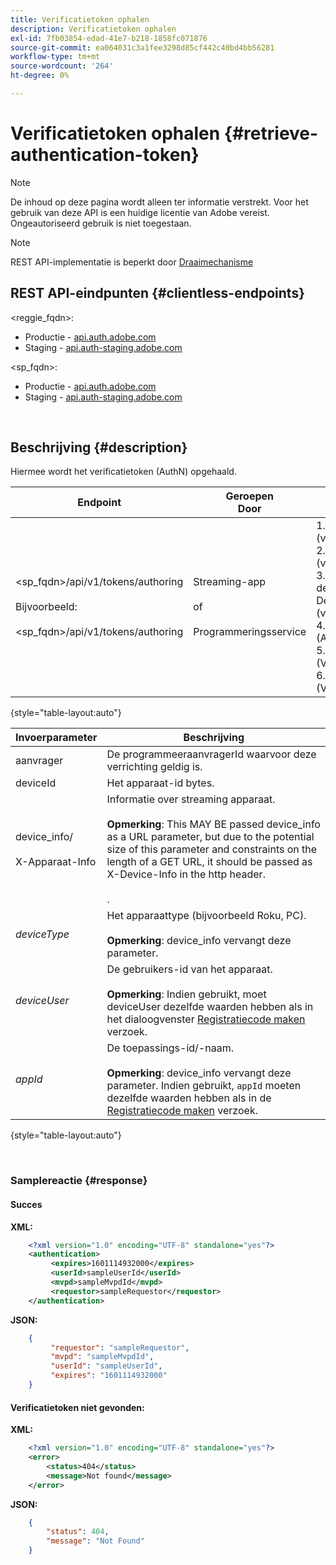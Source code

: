 ```yaml
---
title: Verificatietoken ophalen
description: Verificatietoken ophalen
exl-id: 7fb03854-edad-41e7-b218-1858fc071876
source-git-commit: ea064031c3a1fee3298d85cf442c40bd4bb56281
workflow-type: tm+mt
source-wordcount: '264'
ht-degree: 0%

---
```


# Verificatietoken ophalen {#retrieve-authentication-token}

>[!NOTE]
>
>De inhoud op deze pagina wordt alleen ter informatie verstrekt. Voor het gebruik van deze API is een huidige licentie van Adobe vereist. Ongeautoriseerd gebruik is niet toegestaan.

>[!NOTE]
>
> REST API-implementatie is beperkt door [Draaimechanisme](/help/authentication/throttling-mechanism.md)

## REST API-eindpunten {#clientless-endpoints}

&lt;reggie_fqdn>:

* Productie - [api.auth.adobe.com](http://api.auth.adobe.com/)
* Staging - [api.auth-staging.adobe.com](http://api.auth-staging.adobe.com/)

&lt;sp_fqdn>:

* Productie - [api.auth.adobe.com](http://api.auth.adobe.com/)
* Staging - [api.auth-staging.adobe.com](http://api.auth-staging.adobe.com/)

</br>

## Beschrijving {#description}

Hiermee wordt het verificatietoken (AuthN) opgehaald.

| Endpoint | Geroepen  </br>Door | Invoer   </br>Params | HTTP  </br>Methode | Antwoord | HTTP  </br>Antwoord |
| --- | --- | --- | --- | --- | --- |
| &lt;sp_fqdn>/api/v1/tokens/authoring</br></br>Bijvoorbeeld:</br></br>&lt;sp_fqdn>/api/v1/tokens/authoring | Streaming-app</br></br>of</br></br>Programmeringsservice | 1. Aanvrager (verplicht)</br>2.  deviceId (verplicht)</br>3.  device_info/X-Device-Info (verplicht)</br>4.  _deviceType_ (Afgekeurd)</br>5.  _deviceUser_ (Verouderd)</br>6.  _appId_ (Verouderd) | GET | XML of JSON met verificatiegegevens of foutdetails als dit mislukt. | 200 - Geslaagd.  </br>404 - token niet gevonden  </br>410 - token verlopen |

{style="table-layout:auto"}


| Invoerparameter | Beschrijving |
| --- | --- |
| aanvrager | De programmeeraanvragerId waarvoor deze verrichting geldig is. |
| deviceId | Het apparaat-id bytes. |
| device_info/</br></br>X-Apparaat-Info | Informatie over streaming apparaat.</br></br>**Opmerking**: This MAY BE passed device_info as a URL parameter, but due to the potential size of this parameter and constraints on the length of a GET URL, it should be passed as X-Device-Info in the http header. </br></br><!--See the full details in [Passing Device and Connection Information](http://tve.helpdocsonline.com/passing-device-information)-->. |
| _deviceType_ | Het apparaattype (bijvoorbeeld Roku, PC).</br></br>**Opmerking**: device_info vervangt deze parameter. |
| _deviceUser_ | De gebruikers-id van het apparaat.</br></br>**Opmerking**: Indien gebruikt, moet deviceUser dezelfde waarden hebben als in het dialoogvenster [Registratiecode maken](/help/authentication/registration-code-request.md) verzoek. |
| _appId_ | De toepassings-id/-naam. </br></br>**Opmerking**: device_info vervangt deze parameter. Indien gebruikt, `appId` moeten dezelfde waarden hebben als in de [Registratiecode maken](/help/authentication/registration-code-request.md) verzoek. |

{style="table-layout:auto"}

</br>

### Samplereactie {#response}



#### Succes

**XML:**

```XML
    <?xml version="1.0" encoding="UTF-8" standalone="yes"?>
    <authentication>
         <expires>1601114932000</expires>
         <userId>sampleUserId</userId>
         <mvpd>sampleMvpdId</mvpd>
         <requestor>sampleRequestor</requestor>
    </authentication>
```


**JSON:**

```JSON
    {
         "requestor": "sampleRequestor",
         "mvpd": "sampleMvpdId",
         "userId": "sampleUserId",
         "expires": "1601114932000"
    }
```





#### Verificatietoken niet gevonden:

**XML:**

```XML
    <?xml version="1.0" encoding="UTF-8" standalone="yes"?>
    <error>
        <status>404</status>
        <message>Not found</message>
    </error>
```


**JSON:**

```JSON
    {
        "status": 404,
        "message": "Not Found"
    }
```
